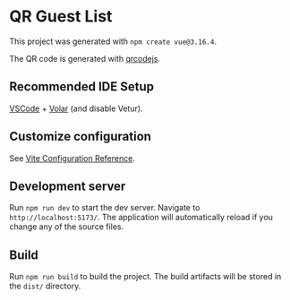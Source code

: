 # QR Guest List

This project was generated with `npm create vue@3.16.4`.

The QR code is generated with [qrcodejs](https://github.com/davidshimjs/qrcodejs).

## Recommended IDE Setup

[VSCode](https://code.visualstudio.com/) + [Volar](https://marketplace.visualstudio.com/items?itemName=Vue.volar) (and disable Vetur).

## Customize configuration

See [Vite Configuration Reference](https://vite.dev/config/).

## Development server

Run `npm run dev` to start the dev server. Navigate to `http://localhost:5173/`. The application will automatically reload if you change any of the source files.

## Build

Run `npm run build` to build the project. The build artifacts will be stored in the `dist/` directory.


